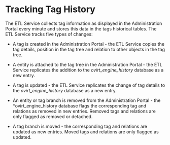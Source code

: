 # Tracking Tag History

The ETL Service collects tag information as displayed in the Administration Portal every minute and stores this data in the tags historical tables. The ETL Service tracks five types of changes:

* A tag is created in the Administration Portal - the ETL Service copies the tag details, position in the tag tree and relation to other objects in the tag tree.

* A entity is attached to the tag tree in the Administration Portal - the ETL Service replicates the addition to the *ovirt_engine_history* database as a new entry.

* A tag is updated - the ETL Service replicates the change of tag details to the *ovirt_engine_history* database as a new entry.

* An entity or tag branch is removed from the Administration Portal - the *ovirt_engine_history database flags the corresponding tag and relations as removed in new entries. Removed tags and relations are only flagged as removed or detached.

* A tag branch is moved - the corresponding tag and relations are updated as new entries. Moved tags and relations are only flagged as updated.

